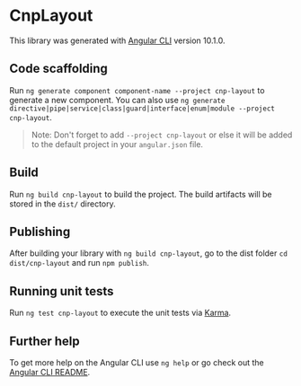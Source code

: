 # CnpLayout

This library was generated with [Angular CLI](https://github.com/angular/angular-cli) version 10.1.0.

## Code scaffolding

Run `ng generate component component-name --project cnp-layout` to generate a new component. You can also use `ng generate directive|pipe|service|class|guard|interface|enum|module --project cnp-layout`.
> Note: Don't forget to add `--project cnp-layout` or else it will be added to the default project in your `angular.json` file. 

## Build

Run `ng build cnp-layout` to build the project. The build artifacts will be stored in the `dist/` directory.

## Publishing

After building your library with `ng build cnp-layout`, go to the dist folder `cd dist/cnp-layout` and run `npm publish`.

## Running unit tests

Run `ng test cnp-layout` to execute the unit tests via [Karma](https://karma-runner.github.io).

## Further help

To get more help on the Angular CLI use `ng help` or go check out the [Angular CLI README](https://github.com/angular/angular-cli/blob/master/README.md).
